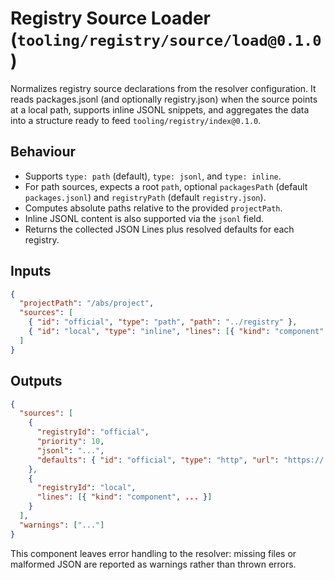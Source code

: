 # Registry Source Loader (`tooling/registry/source/load@0.1.0`)

Normalizes registry source declarations from the resolver configuration. It reads
packages.jsonl (and optionally registry.json) when the source points at a local
path, supports inline JSONL snippets, and aggregates the data into a structure
ready to feed `tooling/registry/index@0.1.0`.

## Behaviour

- Supports `type: path` (default), `type: jsonl`, and `type: inline`.
- For path sources, expects a root `path`, optional `packagesPath` (default
  `packages.jsonl`) and `registryPath` (default `registry.json`).
- Computes absolute paths relative to the provided `projectPath`.
- Inline JSONL content is also supported via the `jsonl` field.
- Returns the collected JSON Lines plus resolved defaults for each registry.

## Inputs

```json
{
  "projectPath": "/abs/project",
  "sources": [
    { "id": "official", "type": "path", "path": "../registry" },
    { "id": "local", "type": "inline", "lines": [{ "kind": "component", ... }] }
  ]
}
```

## Outputs

```json
{
  "sources": [
    {
      "registryId": "official",
      "priority": 10,
      "jsonl": "...",
      "defaults": { "id": "official", "type": "http", "url": "https://..." }
    },
    {
      "registryId": "local",
      "lines": [{ "kind": "component", ... }]
    }
  ],
  "warnings": ["..."]
}
```

This component leaves error handling to the resolver: missing files or malformed
JSON are reported as warnings rather than thrown errors.
